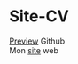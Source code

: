 # Site-CV

<a href="https://htmlpreview.github.io/?https://github.com/quet-romain/Romain-Doc/blob/master/index.html">Preview</a> Github
<br>
Mon <a href="http://quetromain.hol.es/">site</a> web
